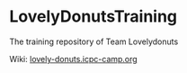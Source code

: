 # LovelyDonutsTraining
The training repository of Team Lovelydonuts

Wiki: [lovely-donuts.icpc-camp.org](!http://lovely-donuts.icpc-camp.org)

